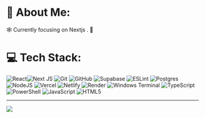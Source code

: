 # 💫 About Me:
🕸️ Currently focusing on Nextjs . 💙

# 💻 Tech Stack:
![React](https://img.shields.io/badge/react-js?style=plastic&logo=next.js&logoColor=white)![Next JS](https://img.shields.io/badge/Next-black?style=plastic&logo=next.js&logoColor=white) ![Git](https://img.shields.io/badge/git-%23F05033.svg?style=plastic&logo=git&logoColor=white) ![GitHub](https://img.shields.io/badge/github-%23121011.svg?style=plastic&logo=github&logoColor=white) ![Supabase](https://img.shields.io/badge/Supabase-3ECF8E?style=plastic&logo=supabase&logoColor=white)  ![ESLint](https://img.shields.io/badge/ESLint-4B3263?style=plastic&logo=eslint&logoColor=white) ![Postgres](https://img.shields.io/badge/postgres-%23316192.svg?style=plastic&logo=postgresql&logoColor=white) ![NodeJS](https://img.shields.io/badge/node.js-6DA55F?style=plastic&logo=node.js&logoColor=white) ![Vercel](https://img.shields.io/badge/vercel-%23000000.svg?style=plastic&logo=vercel&logoColor=white) ![Netlify](https://img.shields.io/badge/netlify-%23000000.svg?style=plastic&logo=netlify&logoColor=#00C7B7) ![Render](https://img.shields.io/badge/Render-%46E3B7.svg?style=plastic&logo=render&logoColor=white) ![Windows Terminal](https://img.shields.io/badge/Windows%20Terminal-%234D4D4D.svg?style=plastic&logo=windows-terminal&logoColor=white) ![TypeScript](https://img.shields.io/badge/typescript-%23007ACC.svg?style=plastic&logo=typescript&logoColor=white) ![PowerShell](https://img.shields.io/badge/PowerShell-%235391FE.svg?style=plastic&logo=powershell&logoColor=white) ![JavaScript](https://img.shields.io/badge/javascript-%23323330.svg?style=plastic&logo=javascript&logoColor=%23F7DF1E) ![HTML5](https://img.shields.io/badge/html5-%23E34F26.svg?style=plastic&logo=html5&logoColor=white)

----

[![](https://visitcount.itsvg.in/api?id=baala-xo&icon=5&color=4)](https://visitcount.itsvg.in)


